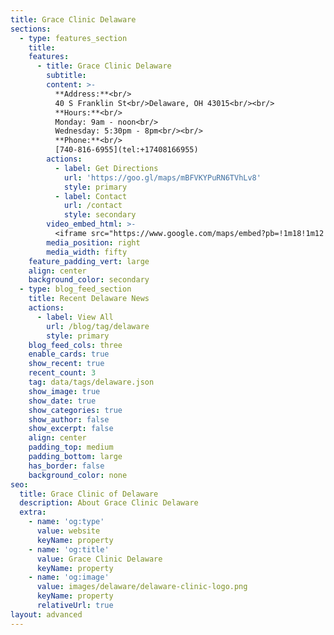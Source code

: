 ```yaml
---
title: Grace Clinic Delaware
sections:
  - type: features_section
    title: 
    features:
      - title: Grace Clinic Delaware
        subtitle: 
        content: >-
          **Address:**<br/>
          40 S Franklin St<br/>Delaware, OH 43015<br/><br/>
          **Hours:**<br/>
          Monday: 9am - noon<br/>
          Wednesday: 5:30pm - 8pm<br/><br/>
          **Phone:**<br/>
          [740-816-6955](tel:+17408166955)
        actions:
          - label: Get Directions
            url: 'https://goo.gl/maps/mBFVKYPuRN6TVhLv8'
            style: primary
          - label: Contact
            url: /contact
            style: secondary
        video_embed_html: >-
          <iframe src="https://www.google.com/maps/embed?pb=!1m18!1m12!1m3!1d3043.0258506236073!2d-83.07202728485014!3d40.29738497081348!2m3!1f0!2f0!3f0!3m2!1i1024!2i768!4f13.1!3m3!1m2!1s0x8838fad0ca17e691%3A0x7bf6f4871138a071!2sGrace%20Clinic%20Delaware!5e0!3m2!1sen!2sus!4v1617719236429!5m2!1sen!2sus" width="600" height="450" style="border:0;" allowfullscreen="" loading="lazy"></iframe>
        media_position: right
        media_width: fifty
    feature_padding_vert: large
    align: center
    background_color: secondary
  - type: blog_feed_section
    title: Recent Delaware News
    actions:
      - label: View All
        url: /blog/tag/delaware
        style: primary
    blog_feed_cols: three
    enable_cards: true
    show_recent: true
    recent_count: 3
    tag: data/tags/delaware.json
    show_image: true
    show_date: true
    show_categories: true
    show_author: false
    show_excerpt: false
    align: center
    padding_top: medium
    padding_bottom: large
    has_border: false
    background_color: none
seo:
  title: Grace Clinic of Delaware
  description: About Grace Clinic Delaware
  extra:
    - name: 'og:type'
      value: website
      keyName: property
    - name: 'og:title'
      value: Grace Clinic Delaware
      keyName: property
    - name: 'og:image'
      value: images/delaware/delaware-clinic-logo.png
      keyName: property
      relativeUrl: true
layout: advanced
---
```

